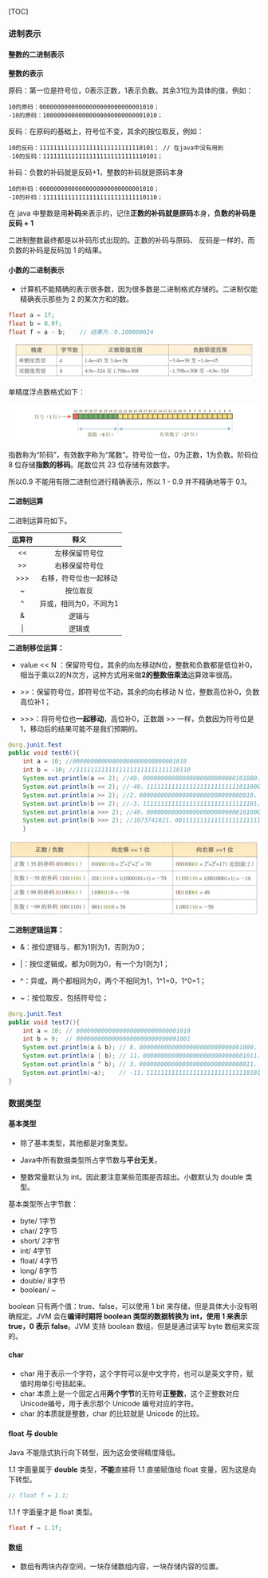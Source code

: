 [TOC]

### 进制表示

#### 整数的二进制表示

**整数的表示**

原码：第一位是符号位，0表示正数，1表示负数。其余31位为具体的值，例如：

```
10的原码：00000000000000000000000000001010；
-10的原码：10000000000000000000000000001010；
```

反码：在原码的基础上，符号位不变，其余的按位取反，例如：

```
10的反码：11111111111111111111111111110101； // 在java中没有用到
-10的反码：11111111111111111111111111110101；
```

补码：负数的补码就是反码+1，整数的补码就是原码本身

```
10的补码：00000000000000000000000000001010；
-10的补码：11111111111111111111111111110110；
```

在 java 中整数是用**补码**来表示的，记住**正数的补码就是原码**本身，**负数的补码是反码 + 1**

二进制整数最终都是以补码形式出现的。正数的补码与原码、 反码是一样的，而负数的补码是反码加 1 的结果。 



#### 小数的二进制表示

- 计算机不能精确的表示很多数，因为很多数是二进制格式存储的。二进制仅能精确表示那些为 2 的某次方和的数。

```java
float a = 1f;
float b = 0.9f;
float f = a - b;	// 结果为：0.100000024
```

![1567148091233](assets/1567148091233.png)

单精度浮点数格式如下：

![1567148171182](assets/1567148171182.png)

指数称为“阶码”，有效数字称为“尾数”。符号位一位，0为正数，1为负数。阶码位 8 位存储**指数的移码**。尾数位共  23 位存储有效数字。

所以0.9 不能用有限二进制位进行精确表示，所以 1 - 0.9 并不精确地等于 0.1。



#### 二进制运算

二进制运算符如下。

| 运算符 |          释义          |
| :----: | :--------------------: |
|   <<   |     左移保留符号位     |
|   >>   |     右移保留符号位     |
|  >>>   | 右移，符号位也一起移动 |
|   ~    |        按位取反        |
|   ^    | 异或，相同为0，不同为1 |
|   &    |         逻辑与         |
|   \|   |         逻辑或         |

**二进制移位运算：**

- value << N ：保留符号位，其余的向左移动N位，整数和负数都是低位补0，相当于乘以2的N次方，这种方式用来做**2的整数倍乘法**运算效率很高。

- \>>：保留符号位，即符号位不动，其余的向右移动 N 位，整数高位补0，负数高位补1；

- \>>>：将符号位也**一起移动**，高位补0，正数跟 >> 一样，负数因为符号位是1，移动后的结果可能不是我们预期的。

```java
@org.junit.Test
public void test6(){
    int a = 10; //00000000000000000000000000001010
    int b = -10; //11111111111111111111111111110110
    System.out.println(a << 2); //40，00000000000000000000000000101000，相当于乘以4
    System.out.println(b << 2); //-40，11111111111111111111111111011000，相当于乘以4
    System.out.println(a >> 2); //2，00000000000000000000000000000010，正数向左移动后，高位是补0，跟符号位一致
    System.out.println(b >> 2); //-3，11111111111111111111111111111101，负数向左移动后，高位时补1，跟符号位一致
    System.out.println(a >>> 2); //40，00000000000000000000000000101000，相当于乘以4
    System.out.println(b >>> 2); //1073741821，00111111111111111111111111111101，将符号位也一起向右移动，高位补0，所以负数会变成一个正数。
    }
```

![1567146693363](assets/1567146693363.png)

**二进制逻辑运算：**

- &：按位逻辑与，都为1则为1，否则为0；

- |：按位逻辑或，都为0则为0，有一个为1则为1；

- \^：异或，两个都相同为0，两个不相同为1，1\^1=0，1^0=1；

- ~：按位取反，包括符号位；

```java
@org.junit.Test
public void test7(){
    int a = 10; // 00000000000000000000000000001010
    int b = 9;  // 00000000000000000000000000001001
    System.out.println(a & b); // 8，00000000000000000000000000001000，都为1则为1，否则为0
    System.out.println(a | b); // 11，00000000000000000000000000001011，只要有一个为1就为1
    System.out.println(a ^ b); // 3，00000000000000000000000000000011，相同为0，不同为1
    System.out.println(~a);    // -11，11111111111111111111111111110101，按位取反
}
```





### 数据类型

#### 基本类型

- 除了基本类型，其他都是对象类型。

- Java中所有数据类型所占字节数与**平台无关**。
- 整数常量默认为 int。因此要注意某些范围是否超出。小数默认为 double 类型。

基本类型所占字节数：

- byte/ 1字节
- char/ 2字节
- short/ 2字节
- int/ 4字节
- float/ 4字节
- long/ 8字节
- double/ 8字节
- boolean/ ~

boolean 只有两个值：true、false，可以使用 1 bit 来存储，但是具体大小没有明确规定。JVM 会在**编译时期将 boolean 类型的数据转换为 int，使用 1 来表示 true，0 表示 false**。JVM 支持 boolean 数组，但是是通过读写 byte 数组来实现的。



#### char

- char 用于表示一个字符，这个字符可以是中文字符，也可以是英文字符，赋值时用单引号括起来。
- char 本质上是一个固定占用**两个字节**的无符号**正整数**，这个正整数对应Unicode编号，用于表示那个 Unicode 编号对应的字符。
- char 的本质就是整数，char 的比较就是 Unicode 的比较。



#### float 与 double

Java 不能隐式执行向下转型，因为这会使得精度降低。

1.1 字面量属于 **double** 类型，**不能**直接将 1.1 直接赋值给 float 变量，因为这是向下转型。

```java
// float f = 1.1;
```

1.1 f 字面量才是 float 类型。

```java
float f = 1.1f;
```



#### 数组

- 数组有两块内存空间，一块存储数组内容，一块存储内容的位置。

